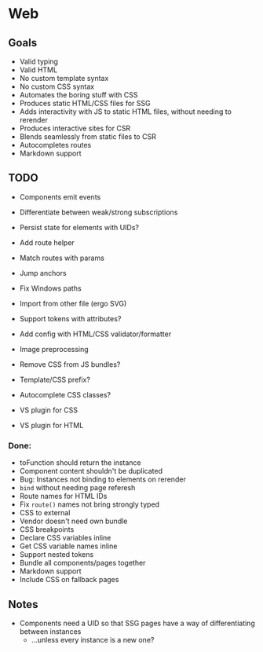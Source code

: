 # Web

## Goals

-	Valid typing
-	Valid HTML
-	No custom template syntax
-	No custom CSS syntax
-	Automates the boring stuff with CSS
-	Produces static HTML/CSS files for SSG
-	Adds interactivity with JS to static HTML files, without needing to rerender
-	Produces interactive sites for CSR
-	Blends seamlessly from static files to CSR
-	Autocompletes routes
-	Markdown support

## TODO

-	Components emit events

-	Differentiate between weak/strong subscriptions

-	Persist state for elements with UIDs?

-	Add route helper
-	Match routes with params
-	Jump anchors

-	Fix Windows paths

-	Import from other file (ergo SVG)
-	Support tokens with attributes?

-	Add config with HTML/CSS validator/formatter

-	Image preprocessing

-	Remove CSS from JS bundles?

-	Template/CSS prefix?
-	Autocomplete CSS classes?

-	VS plugin for CSS
-	VS plugin for HTML

### Done:

-	toFunction should return the instance
-	Component content shouldn't be duplicated
-	Bug: Instances not binding to elements on rerender
-	`bind` without needing page referesh
-	Route names for HTML IDs
-	Fix `route()` names not bring strongly typed
-	CSS to external
-	Vendor doesn't need own bundle
-	CSS breakpoints
-	Declare CSS variables inline
-	Get CSS variable names inline
-	Support nested tokens
-	Bundle all components/pages together
-	Markdown support
-	Include CSS on fallback pages

## Notes

-	Components need a UID so that SSG pages have a way of differentiating between instances
	-	...unless every instance is a new one?
